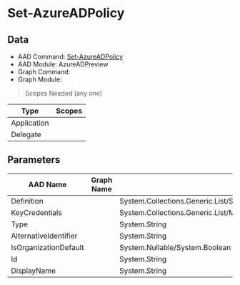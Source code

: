 # Set-AzureADPolicy

> 

## Data

+ AAD Command: [Set-AzureADPolicy](https://docs.microsoft.com/en-us/powershell/module/AzureADPreview/Set-AzureADPolicy)
+ AAD Module: AzureADPreview
+ Graph Command: [](https://docs.microsoft.com/en-us/powershell/module//)
+ Graph Module: 

> Scopes Needed (any one)

|Type|Scopes|
|---|---|
|Application||
|Delegate||

## Parameters

|AAD Name|Graph Name|AAD Type|Graph Type|Infos|
|---|---|---|---|---|
|Definition||System.Collections.Generic.List/System.String|||
|KeyCredentials||System.Collections.Generic.List/Microsoft.Open.MSGraph.Model.KeyCredential|||
|Type||System.String|||
|AlternativeIdentifier||System.String|||
|IsOrganizationDefault||System.Nullable/System.Boolean|||
|Id||System.String|||
|DisplayName||System.String|||

